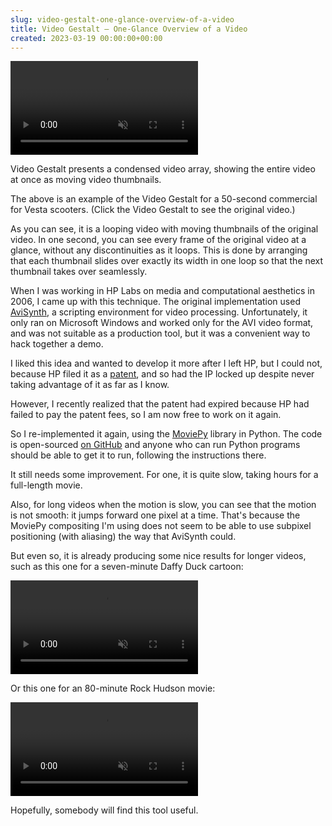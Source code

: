 ```yaml
---  
slug: video-gestalt-one-glance-overview-of-a-video
title: Video Gestalt — One-Glance Overview of a Video
created: 2023-03-19 00:00:00+00:00
---  
```

[<video autoplay loop muted src="https://social-coop-media.ams3.cdn.digitaloceanspaces.com/media_attachments/files/110/045/643/010/816/155/original/6f6bbf570661a1b4.mp4" type="video/mp4"></video>][3]

Video Gestalt presents a condensed video array, showing the entire video at once as moving video thumbnails.

The above is an example of the Video Gestalt for a 50-second commercial for Vesta scooters. (Click the Video Gestalt to see the original video.)

As you can see, it is a looping video with moving thumbnails of the original video. In one second, you can see every frame of the original video at a glance, without any discontinuities as it loops. This is done by arranging that each thumbnail slides over exactly its width in one loop so that the next thumbnail takes over seamlessly.

When I was working in HP Labs on media and computational aesthetics in 2006, I came up with this technique. The original implementation used [AviSynth][2], a scripting environment for video processing. Unfortunately, it only ran on Microsoft Windows and worked only for the AVI video format, and was not suitable as a production tool, but it was a convenient way to hack together a demo.

I liked this idea and wanted to develop it more after I left HP, but I could not, because HP filed it as a [patent][1], and so had the IP locked up despite never taking advantage of it as far as I know.

However, I recently realized that the patent had expired because HP had failed to pay the patent fees, so I am now free to work on it again.

So I re-implemented it again, using the [MoviePy][4] library in Python. The code is open-sourced [on GitHub][5] and anyone who can run Python programs should be able to get it to run, following the instructions there.

It still needs some improvement. For one, it is quite slow, taking hours for a full-length movie.

Also, for long videos when the motion is slow, you can see that the motion is not smooth: it jumps forward one pixel at a time. That's because the MoviePy compositing I'm using does not seem to be able to use subpixel positioning (with aliasing) the way that AviSynth could.

But even so, it is already producing some nice results for longer videos, such as this one for a seven-minute Daffy Duck cartoon:

[<video autoplay loop muted src="https://social-coop-media.ams3.cdn.digitaloceanspaces.com/media_attachments/files/110/045/780/377/747/850/original/c59b5094230bc496.mp4" type="video/mp4"></video>][6]

Or this one for an 80-minute Rock Hudson movie:

[<video autoplay loop muted src="https://social-coop-media.ams3.cdn.digitaloceanspaces.com/media_attachments/files/110/045/801/282/946/480/original/9406dd32b2b638cc.mp4" type="video/mp4"></video>][7]

Hopefully, somebody will find this tool useful. 

[1]: https://patents.google.com/patent/US8301669B2
[2]: http://avisynth.nl/index.php/Script_examples
[3]: https://ia904607.us.archive.org/11/items/vespa-scooter-commercial/Vespa%20Scooter%20Commercial.mp4
[4]: https://zulko.github.io/moviepy/index.html
[5]: https://github.com/eobrain/videogestalt
[6]: https://ia800500.us.archive.org/11/items/DaffyTheCommandoRestored/Daffy%20-%20The%20Commando%20%28Restored%29-xFdG8lZ4PJw.mp4
[7]: https://ia600406.us.archive.org/31/items/rog561b_netzero_114/114.mp4
